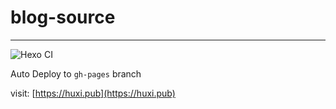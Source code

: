 # blog-source

---

![Hexo CI](https://github.com/hz2/blog-source/workflows/Auto%20Deploy/badge.svg)

Auto Deploy to `gh-pages` branch

visit: [https://huxi.pub](https://huxi.pub)
 